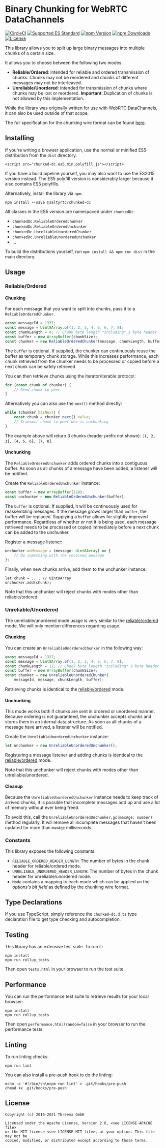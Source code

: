 # Binary Chunking for WebRTC DataChannels

[![CircleCI](https://circleci.com/gh/saltyrtc/chunked-dc-js/tree/master.svg?style=shield)](https://circleci.com/gh/saltyrtc/chunked-dc-js/tree/master)
[![Supported ES Standard](https://img.shields.io/badge/javascript-ES5%20%2F%20ES2015-yellow.svg)](https://github.com/saltyrtc/chunked-dc-js)
[![npm Version](https://img.shields.io/npm/v/@saltyrtc/chunked-dc.svg?maxAge=86400)](https://www.npmjs.com/package/@saltyrtc/chunked-dc)
[![npm Downloads](https://img.shields.io/npm/dt/@saltyrtc/chunked-dc.svg?maxAge=86400)](https://www.npmjs.com/package/@saltyrtc/chunked-dc)
[![License](https://img.shields.io/badge/license-MIT%20%2F%20Apache%202.0-blue.svg)](https://github.com/saltyrtc/chunked-dc-js)

This library allows you to split up large binary messages into multiple
chunks of a certain size.

It allows you to choose between the following two modes:

* **Reliable/Ordered**: Intended for reliable and ordered transmission
  of chunks. Chunks may not be reordered and chunks of different
  messages may not be interleaved.
* **Unreliable/Unordered**: Intended for transmission of chunks where
  chunks may be lost or reordered. **Important**: Duplication of chunks
  is not allowed by this implementation.

While the library was originally written for use with WebRTC
DataChannels, it can also be used outside of that scope.

The full specification for the chunking wire format can be found
[here](https://github.com/saltyrtc/saltyrtc-meta/blob/master/Chunking.md).


## Installing

If you're writing a browser application, use the normal or minified ES5
distribution from the `dist` directory.

    <script src="chunked-dc.es5.min.polyfill.js"></script>

If you have a build pipeline yourself, you may also want to use the ES2015
version instead. The ES5 polyfill version is considerably larger because it
also contains ES5 polyfills.

Alternatively, install the library via `npm`:

    npm install --save @saltyrtc/chunked-dc

All classes in the ES5 version are namespaced under `chunkedDc`:

- `chunkedDc.ReliableOrderedChunker`
- `chunkedDc.ReliableOrderedUnchunker`
- `chunkedDc.UnreliableUnorderedChunker`
- `chunkedDc.UnreliableUnorderedUnchunker`
- ...

To build the distributions yourself, run `npm install && npm run dist` in the
main directory.


## Usage

### Reliable/Ordered

#### Chunking

For each message that you want to split into chunks, pass it to a
`ReliableOrderedChunker`.

```javascript
const messageId = 1337;
const message = Uint8Array.of(1, 2, 3, 4, 5, 6, 7, 8);
const chunkLength = 4; // Chunk byte length *including* 1 byte header
const buffer = new ArrayBuffer(chunkSize);
const chunker = new ReliableOrderedChunker(message, chunkLength, buffer);
```

The `buffer` is optional. If supplied, the chunker can continuously reuse the
buffer as temporary chunk storage. While this increases performance, each chunk
retrieved from the chunker needs to be processed or copied before a next chunk
can be safely retrieved.

You can then retrieve chunks using the iterator/iterable protocol:

```javascript
for (const chunk of chunker) {
    // Send chunk to peer
}
```

Alternatively you can also use the `next()` method directly:

```javascript
while (chunker.hasNext) {
    const chunk = chunker.next().value;
    // Transmit chunk to peer who is unchunking
}
```

The example above will return 3 chunks (header prefix not shown):
`[1, 2, 3], [4, 5, 6], [7, 8]`.

#### Unchunking

The `ReliableOrderedUnchunker` adds ordered chunks into a contiguous buffer. As
soon as all chunks of a message have been added, a listener will be notified.

Create the `ReliableOrderedUnchunker` instance:

```javascript
const buffer = new ArrayBuffer(128);
const unchunker = new ReliableOrderedUnchunker(buffer);
```

The `buffer` is optional. If supplied, it will be continuously used for
reassembling messages. If the message grows larger than `buffer`, the buffer
will be replaced. Supplying a `buffer` allows for slightly improved
performance. Regardless of whether or not it is being used, each message
retrieved needs to be processed or copied immediately before a next chunk can
be added to the unchunker.

Register a message listener:

```javascript
unchunker.onMessage = (message: Uint8Array) => {
    // Do something with the received message
};
```

Finally, when new chunks arrive, add them to the unchunker instance:

```
let chunk = ...; // Uint8Array
unchunker.add(chunk);
```

Note that this unchunker will reject chunks with modes other than
reliable/ordered. 

### Unreliable/Unordered

The unreliable/unordered mode usage is very similar to the
[reliable/ordered](#reliableordered) mode. We will only mention differences
regarding usage.

#### Chunking

You can create an `UnreliableUnorderedChunker` in the following way:

```javascript
const messageId = 1337;
const message = Uint8Array.of(1, 2, 3, 4, 5, 6, 7, 8);
const chunkLength = 12; // Chunk byte length *including* 9 byte header
const buffer = new ArrayBuffer(chunkSize);
const chunker = new UnreliableUnorderedChunker(
    messageId, message, chunkLength, buffer);
```

Retrieving chunks is identical to the [reliable/ordered](#reliableordered)
mode.

#### Unchunking

This mode works both if chunks are sent in ordered or unordered manner. Because
ordering is not guaranteed, the unchunker accepts chunks and stores them in an
internal data structure. As soon as all chunks of a message have arrived, a
listener will be notified.

Create the `UnreliableUnorderedUnchunker` instance:

```javascript
let unchunker = new UnreliableUnorderedUnchunker();
```

Registering a message listener and adding chunks is identical to the
[reliable/ordered](#reliableordered) mode.

Note that this unchunker will reject chunks with modes other than
unreliable/unordered.

#### Cleanup

Because the `UnreliableUnorderedUnchunker` instance needs to keep track of
arrived chunks, it is possible that incomplete messages add up and use a lot of
memory without ever being freed.

To avoid this, call the `UnreliableUnorderedUnchunker.gc(maxAge: number)`
method regularly. It will remove all incomplete messages that haven't been
updated for more than `maxAge` milliseconds.

### Constants

This library exposes the following constants:

- `RELIABLE_ORDERED_HEADER_LENGTH`: The number of bytes in the chunk header for
  reliable/ordered mode.
- `UNRELIABLE_UNORDERED_HEADER_LENGTH`: The number of bytes in the chunk header
  for unreliable/unordered mode.
- `Mode` contains a mapping to each mode which can be applied on the *options's
  bit field* as defined by the chunking wire format.


## Type Declarations

If you use TypeScript, simply reference the `chunked-dc.d.ts` type
declaration file to get type checking and autocompletion.


## Testing

This library has an extensive test suite. To run it:

    npm install
    npm run rollup_tests

Then open `tests.html` in your browser to run the test suite.


## Performance

You can run the performance test suite to retrieve results for your local
browser:

    npm install
    npm run rollup_tests

Then open `performance.html?random=false` in your browser to run the
performance tests.


## Linting

To run linting checks:

    npm run lint

You can also install a pre-push hook to do the linting:

    echo -e '#!/bin/sh\nnpm run lint' > .git/hooks/pre-push
    chmod +x .git/hooks/pre-push


## License

    Copyright (c) 2016-2021 Threema GmbH
    
    Licensed under the Apache License, Version 2.0, <see LICENSE-APACHE file>
    or the MIT license <see LICENSE-MIT file>, at your option. This file may not be
    copied, modified, or distributed except according to those terms.
